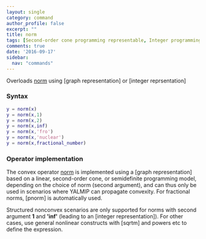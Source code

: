```yaml
---
layout: single
category: command
author_profile: false
excerpt: ""
title: norm
tags: [Second-order cone programming representable, Integer programming representable, Semidefinite programming representable]
comments: true
date: '2016-09-17'
sidebar:
  nav: "commands"
---
```


Overloads [norm](/command/norm) using [graph representation] or [integer reprsentation]

### Syntax

````matlab
y = norm(x)
y = norm(x,1)
y = norm(x,2)
y = norm(x,inf)
y = norm(x,'fro')
y = norm(x,'nuclear')
y = norm(x,fractional_number)
````

### Operator implementation

The convex operator [norm](/command/norm) is implemented using a [graph representation] based on a linear, second-order cone, or semidefinite programming model, depending on the choice of norm (second argument), and can thus only be used in scenarios where YALMIP can propagate convexity. For fractional norms, [pnorm] is automatically used.

Structured nonconvex scenarios are only supported for norms with second argument **1** and **'inf'** (leading to an [integer representation]). For other cases, use general nonlinear constructs with [sqrtm] and powers etc to define the expression.
